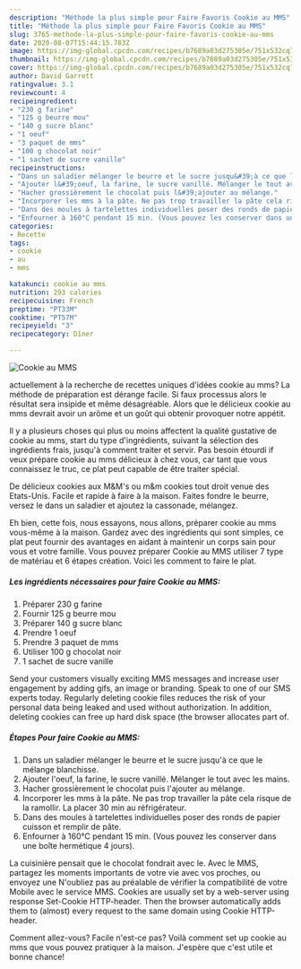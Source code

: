```yaml
---
description: "Méthode la plus simple pour Faire Favoris Cookie au MMS"
title: "Méthode la plus simple pour Faire Favoris Cookie au MMS"
slug: 3765-methode-la-plus-simple-pour-faire-favoris-cookie-au-mms
date: 2020-08-07T15:44:15.783Z
image: https://img-global.cpcdn.com/recipes/b7689a03d275305e/751x532cq70/cookie-au-mms-photo-principale-de-la-recette.jpg
thumbnail: https://img-global.cpcdn.com/recipes/b7689a03d275305e/751x532cq70/cookie-au-mms-photo-principale-de-la-recette.jpg
cover: https://img-global.cpcdn.com/recipes/b7689a03d275305e/751x532cq70/cookie-au-mms-photo-principale-de-la-recette.jpg
author: David Garrett
ratingvalue: 3.1
reviewcount: 4
recipeingredient:
- "230 g farine"
- "125 g beurre mou"
- "140 g sucre blanc"
- "1 oeuf"
- "3 paquet de mms"
- "100 g chocolat noir"
- "1 sachet de sucre vanille"
recipeinstructions:
- "Dans un saladier mélanger le beurre et le sucre jusqu&#39;à ce que le mélange blanchisse."
- "Ajouter l&#39;oeuf, la farine, le sucre vanillé. Mélanger le tout avec les mains."
- "Hacher grossièrement le chocolat puis l&#39;ajouter au mélange."
- "Incorporer les mms à la pâte. Ne pas trop travailler la pâte cela risque de la ramollir. La placer 30 min au réfrigérateur."
- "Dans des moules à tartelettes individuelles poser des ronds de papier cuisson et remplir de pâte."
- "Enfourner à 160°C pendant 15 min. (Vous pouvez les conserver dans une boîte hermétique 4 jours)."
categories:
- Recette
tags:
- cookie
- au
- mms

katakunci: cookie au mms 
nutrition: 293 calories
recipecuisine: French
preptime: "PT33M"
cooktime: "PT57M"
recipeyield: "3"
recipecategory: Dîner

---
```



![Cookie au MMS](https://img-global.cpcdn.com/recipes/b7689a03d275305e/751x532cq70/cookie-au-mms-photo-principale-de-la-recette.jpg)

actuellement à la recherche de recettes uniques d'idées cookie au mms? La méthode de préparation est dérange facile. Si faux processus alors le résultat sera insipide et même désagréable. Alors que le délicieux cookie au mms devrait avoir un arôme et un goût qui obtenir provoquer notre appétit.

Il y a plusieurs choses qui plus ou moins affectent la qualité gustative de cookie au mms, start du type d'ingrédients, suivant la sélection des ingrédients frais, jusqu'à comment traiter et servir. Pas besoin étourdi if veux prépare cookie au mms délicieux à chez vous, car tant que vous connaissez le truc, ce plat peut capable de être traiter spécial.

De délicieux cookies aux M&amp;M&#39;s ou m&amp;m cookies tout droit venue des Etats-Unis. Facile et rapide à faire à la maison. Faites fondre le beurre, versez le dans un saladier et ajoutez la cassonade, mélangez.


Eh bien, cette fois, nous essayons, nous allons, préparer cookie au mms vous-même à la maison. Gardez avec des ingrédients qui sont simples, ce plat peut fournir des avantages en aidant à maintenir un corps sain pour vous et votre famille. Vous pouvez préparer Cookie au MMS utiliser 7 type de matériau et 6 étapes création. Voici les comment to faire le plat.

<!--inarticleads1-->

##### Les ingrédients nécessaires pour faire Cookie au MMS:

1. Préparer 230 g farine
1. Fournir 125 g beurre mou
1. Préparer 140 g sucre blanc
1. Prendre 1 oeuf
1. Prendre 3 paquet de mms
1. Utiliser 100 g chocolat noir
1.  1 sachet de sucre vanille


Send your customers visually exciting MMS messages and increase user engagement by adding gifs, an image or branding. Speak to one of our SMS experts today. Regularly deleting cookie files reduces the risk of your personal data being leaked and used without authorization. In addition, deleting cookies can free up hard disk space (the browser allocates part of. 

<!--inarticleads2-->

##### Étapes Pour faire Cookie au MMS:

1. Dans un saladier mélanger le beurre et le sucre jusqu&#39;à ce que le mélange blanchisse.
1. Ajouter l&#39;oeuf, la farine, le sucre vanillé. Mélanger le tout avec les mains.
1. Hacher grossièrement le chocolat puis l&#39;ajouter au mélange.
1. Incorporer les mms à la pâte. Ne pas trop travailler la pâte cela risque de la ramollir. La placer 30 min au réfrigérateur.
1. Dans des moules à tartelettes individuelles poser des ronds de papier cuisson et remplir de pâte.
1. Enfourner à 160°C pendant 15 min. (Vous pouvez les conserver dans une boîte hermétique 4 jours).


La cuisinière pensait que le chocolat fondrait avec le. Avec le MMS, partagez les moments importants de votre vie avec vos proches, ou envoyez une N&#39;oubliez pas au préalable de vérifier la compatibilité de votre Mobile avec le service MMS. Cookies are usually set by a web-server using response Set-Cookie HTTP-header. Then the browser automatically adds them to (almost) every request to the same domain using Cookie HTTP-header. 


Comment allez-vous? Facile n'est-ce pas? Voilà comment set up cookie au mms que vous pouvez pratiquer à la maison. J'espère que c'est utile et bonne chance!

